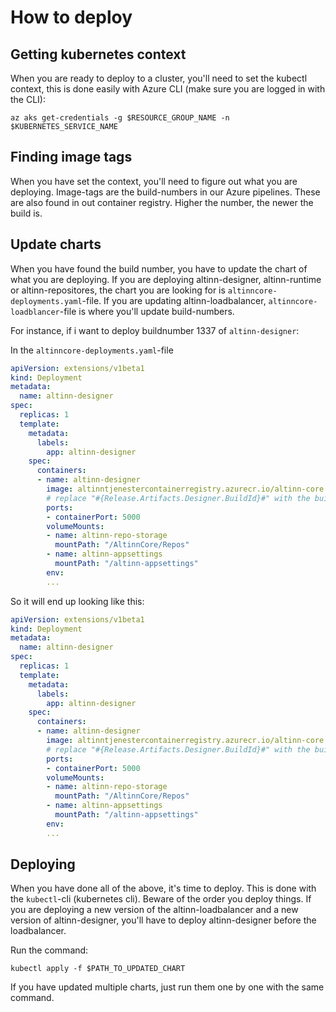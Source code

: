 # How to deploy

## Getting kubernetes context

When you are ready to deploy to a cluster, you'll need to set the kubectl context, this is done easily with Azure CLI (make sure you are logged in with the CLI):

```script
az aks get-credentials -g $RESOURCE_GROUP_NAME -n $KUBERNETES_SERVICE_NAME
```

## Finding image tags

When you have set the context, you'll need to figure out what you are deploying. Image-tags are the build-numbers in our Azure pipelines. These are also found in out container registry. Higher the number, the newer the build is.

## Update charts

When you have found the build number, you have to update the chart of what you are deploying.
If you are deploying altinn-designer, altinn-runtime or altinn-repositores, the chart you are looking for is `altinncore-deployments.yaml`-file. If you are updating altinn-loadbalancer, `altinncore-loadblancer`-file is where you'll update build-numbers.

For instance, if i want to deploy buildnumber 1337 of `altinn-designer`:

In the `altinncore-deployments.yaml`-file

```yaml
apiVersion: extensions/v1beta1
kind: Deployment
metadata:
  name: altinn-designer
spec:
  replicas: 1
  template:
    metadata:
      labels:
        app: altinn-designer
    spec:
      containers:
      - name: altinn-designer
        image: altinntjenestercontainerregistry.azurecr.io/altinn-core:#{Release.Artifacts.Designer.BuildId}#
        # replace "#{Release.Artifacts.Designer.BuildId}#" with the build-number
        ports:
        - containerPort: 5000
        volumeMounts:
        - name: altinn-repo-storage
          mountPath: "/AltinnCore/Repos"
        - name: altinn-appsettings
          mountPath: "/altinn-appsettings"
        env:
        ...
```

So it will end up looking like this:

```yaml
apiVersion: extensions/v1beta1
kind: Deployment
metadata:
  name: altinn-designer
spec:
  replicas: 1
  template:
    metadata:
      labels:
        app: altinn-designer
    spec:
      containers:
      - name: altinn-designer
        image: altinntjenestercontainerregistry.azurecr.io/altinn-core:1337
        # replace "#{Release.Artifacts.Designer.BuildId}#" with the build-number
        ports:
        - containerPort: 5000
        volumeMounts:
        - name: altinn-repo-storage
          mountPath: "/AltinnCore/Repos"
        - name: altinn-appsettings
          mountPath: "/altinn-appsettings"
        env:
        ...
```

## Deploying

When you have done all of the above, it's time to deploy. This is done with the `kubectl`-cli (kubernetes cli).
Beware of the order you deploy things. If you are deploying a new version of the altinn-loadbalancer and a new version of altinn-designer, you'll have to deploy altinn-designer before the loadbalancer.

Run the command:

```script
kubectl apply -f $PATH_TO_UPDATED_CHART
```

If you have updated multiple charts, just run them one by one with the same command.
